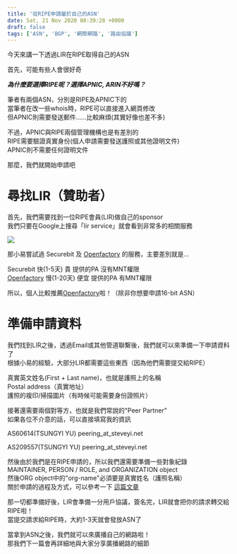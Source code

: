 ```yaml
---
title: '從RIPE申請屬於自己的ASN'
date: Sat, 21 Nov 2020 08:39:28 +0000
draft: false
tags: ['ASN', 'BGP', '網際網路', '路由協議']
---
```


今天來講一下透過LIR在RIPE取得自己的ASN

首先，可能有些人會很好奇

_**為什麼要選擇RIPE呢？選擇APNIC, ARIN不好嗎？**_

筆者有兩個ASN，分別是RIPE及APNIC下的  
當筆者在改一些whois時，RIPE可以直接進入網頁修改  
但APNIC則需要發送郵件......比較麻煩(其實好像也差不多)

不過，APNIC與RIPE兩個管理機構也是有差別的  
RIPE需要驗證真實身份(個人申請需要發送護照或其他證明文件)  
APNIC則不需要任何證明文件

那麼，我們就開始申請吧

**尋找LIR（贊助者）**
==============

首先，我們需要找到一位RIPE會員(LIR)做自己的sponsor  
我們只要在Google上搜尋「lir service」就會看到非常多的相關服務

![](https://static.yiy.tw/media/blog/2020111814292492.png)

那小易嘗試過 Securebit 及 [Openfactory](https://freetransit.ch/) 的服務，主要差別就是...

Securebit 快(1-5天) 貴 提供的PA 沒有MNT權限  
[Openfactory](https://freetransit.ch/) 慢(1-20天) 便宜 提供的PA 有MNT權限

所以，個人比較推薦[Openfactory](https://freetransit.ch/)啦！（除非你想要申請16-bit ASN）

**準備申請資料**
==========

我們找到LIR之後，透過Email或其他管道聯繫後，我們就可以來準備一下申請資料了  
根據小易的經驗，大部分LIR都需要這些東西（因為他們需要提交給RIPE）

真實英文姓名(First + Last name)，也就是護照上的名稱  
Postal address（真實地址）  
護照的複印/掃描圖片（有時候可能需要身份證照片）

接著還需要兩個對等方，也就是我們常說的"Peer Partner"  
如果各位不介意的話，可以直接填寫我的資訊

AS60614(TSUNGYI YU)
peering_at_steveyi.net

AS209557(TSUNGYI YU)
peering_at_steveyi.net

然後由於我們是在RIPE申請的，所以我們還需要準備一些對象紀錄  
MAINTAINER, PERSON / ROLE, and ORGANIZATION object  
然後ORG object中的"org-name"必須要是真實姓名（護照名稱）  
關於申請的過程及方式，可以參考一下 [這篇文章](https://blog.steveyi.net/posts/create-object-in-ripe-database/)

那一切都準備好後，LIR會準備一分用戶協議，簽名完，LIR就會把你的請求轉交給RIPE啦！  
當提交請求給RIPE時，大約1-3天就會發放ASN了

當拿到ASN之後，我們就可以來廣播自己的網路啦！  
那我們下一篇會再詳細地與大家分享廣播網路的細節
